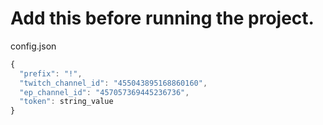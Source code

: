 # Add this before running the project.

config.json

```javascript
{
  "prefix": "!",
  "twitch_channel_id": "455043895168860160",
  "ep_channel_id": "457057369445236736",
  "token": string_value
}
```
